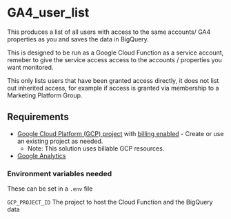# GA4_user_list
This produces a list of all users with access to the same accounts/ GA4 properties as you and saves the data in BigQuery.

This is designed to be run as a Google Cloud Function as a service account, remeber to give the service access access to the accounts / properties you want monitored.

This only lists users that have been granted access directly, it does not list out inherited access, for example if access is granted via membership to a Marketing Platform Group.


## Requirements


*   [Google Cloud Platform (GCP) project](https://cloud.google.com/resource-manager/docs/creating-managing-projects) with [billing enabled](https://cloud.google.com/billing/docs/how-to/modify-project#enable-billing) - Create or use an existing project as needed.
    *   Note: This solution uses billable GCP resources.
*   [Google Analytics](https://analytics.google.com/analytics/web/)


### Environment variables needed
These can be set in a `.env` file

`GCP_PROJECT_ID` The project to host the Cloud Function and the BigQuery data
